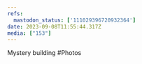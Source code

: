 ```yaml
---
refs:
  mastodon_status: ['111029396720932364']
date: 2023-09-08T11:55:44.317Z
media: ["153"]
---
```


Mystery building #Photos
